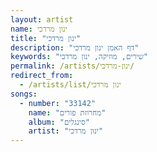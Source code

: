 ```yaml
---
layout: artist
name: ינון מרדכי
title: "ינון מרדכי"
description: "דף האמן ינון מרדכי"
keywords: "שירים, מוזיקה, ינון מרדכי"
permalink: /artists/ינון-מרדכי/
redirect_from:
  - /artists/list/ינון מרדכי
songs:
  - number: "33142"
    name: "מחרוזת פורים"
    album: "סינגלים"
    artist: "ינון מרדכי"
---
```

